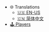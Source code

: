 * 🌐 Translations
    * [:us: EN-US](/developer/)
    * [:cn: 简体中文](/zh-cn/developer/)
* [🕹️ Players](/)